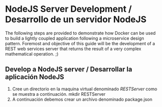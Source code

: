 # NodeJS Server Development / Desarrollo de un servidor NodeJS
The following steps are provided to demonstrate how Docker can be used to build a lightly coupled application following a microservice design pattern. Foremost and objective of this guide will be the development of a REST web services server that returns the result of a very complex mathematical operation. ;)

## Develop a NodeJS server / Desarrollar la aplicación NodeJS
1. Cree un directorio en la maquina virtual denominado *RESTServer* como se muestra a continuación.
    mkdir RESTServer
1. A continuación debemos crear un archivo denominado package.json